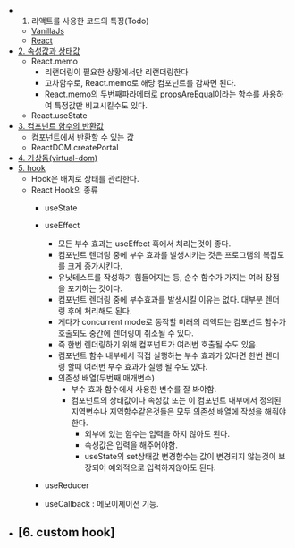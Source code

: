 - 1. 리액트를 사용한 코드의 특징(Todo)
  - [VanillaJs](./vanilla-js-Todo)
  - [React](./react-todo)
- [2. 속성값과 상태값](./live)
  - React.memo
    - 리랜더링이 필요한 상황에서만 리랜더링한다
    - 고차함수로, React.memo로 해당 컴포넌트를 감싸면 된다.
    - React.memo의 두번째파라메터로 propsAreEqual이라는 함수를 사용하여 특정값만 비교시킬수도 있다.
  - React.useState
- [3. 컴포넌트 함수의 반환값](./component-function-return)
  - 컴포넌트에서 반환할 수 있는 값
  - ReactDOM.createPortal
- [4. 가상돔(virtual-dom)](./virtual-dom)
- [5. hook](./hook)
  - Hook은 배치로 상태를 관리한다.
  - React Hook의 종류
    - useState
    - useEffect
      - 모든 부수 효과는 useEffect 훅에서 처리는것이 좋다.
      - 컴포넌트 렌더링 중에 부수 효과를 발생시키는 것은 프로그램의 복잡도를 크게 증가시킨다.
      - 유닛테스트를 작성하기 힘들어지는 등, 순수 함수가 가지는 여러 장점을 포기하는 것이다.
      - 컴포넌트 렌더링 중에 부수효과를 발생시킬 이유는 없다. 대부분 렌더링 후에 처리해도 된다.
      - 게다가 concurrent mode로 동작할 미래의 리액트는 컴포넌트 함수가 호출되도 중간에 렌더링이 취소될 수 있다.
      - 즉 한번 렌더링하기 위해 컴포넌트가 여러번 호출될 수도 있음.
      - 컴포넌트 함수 내부에서 직접 실행하는 부수 효과가 있다면 한번 렌더링 할때 여러번 부수 효과가 실행 될 수도 있다.
      - 의존성 배열(두번째 매개변수)
        - 부수 효과 함수에서 사용한 변수를 잘 봐야함.
        - 컴포넌트의 상태값이나 속성값 또는 이 컴포넌트 내부에서 정의된 지역변수나 지역함수같은것들은 모두 의존성 배열에 작성을 해줘야 한다.
          - 외부에 있는 함수는 입력을 하지 않아도 된다.
          - 속성값은 입력을 해주어야함.
          - useState의 set상태값 변경함수는 값이 변경되지 않는것이 보장되어 예외적으로 입력하지않아도 된다.

    - useReducer
    - useCallback : 메모이제이션 기능.
- [6. custom hook]
  - 